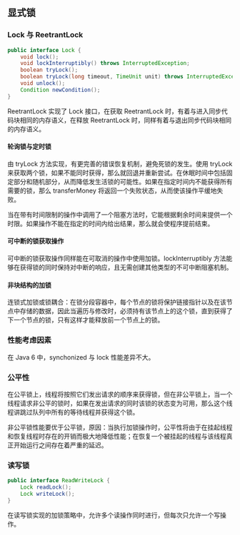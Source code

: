 ## 显式锁

### Lock 与 ReetrantLock

```java
public interface Lock {
    void lock();
    void lockInterruptibly() throws InterruptedException;
    boolean tryLock();
    boolean tryLock(long timeout, TimeUnit unit) throws InterruptedException;
    void unlock();
    Condition newCondition();
}
```

ReetrantLock 实现了 Lock 接口，在获取 ReetrantLock 时，有着与进入同步代码块相同的内存语义，在释放 ReetrantLock 时，同样有着与退出同步代码块相同的内存语义。

#### 轮询锁与定时锁

由 tryLock 方法实现，有更完善的错误恢复机制，避免死锁的发生。使用 tryLock 来获取两个锁，如果不能同时获得，那么就回退并重新尝试。在休眠时间中包括固定部分和随机部分，从而降低发生活锁的可能性。如果在指定时间内不能获得所有需要的锁，那么 transferMoney 将返回一个失败状态，从而使该操作平缓地失败。

当在带有时间限制的操作中调用了一个阻塞方法时，它能根据剩余时间来提供一个时限。如果操作不能在指定的时间内给出结果，那么就会使程序提前结束。

#### 可中断的锁获取操作

可中断的锁获取操作同样能在可取消的操作中使用加锁。lockInterruptibly 方法能够在获得锁的同时保持对中断的响应，且无需创建其他类型的不可中断阻塞机制。

#### 非块结构的加锁

连锁式加锁或锁耦合：在锁分段容器中，每个节点的锁将保护链接指针以及在该节点中存储的数据，因此当遍历与修改时，必须持有该节点上的这个锁，直到获得了下一个节点的锁，只有这样才能释放前一个节点上的锁。

### 性能考虑因素

在 Java 6 中，synchonized 与 lock 性能差异不大。

### 公平性

在公平锁上，线程将按照它们发出请求的顺序来获得锁，但在非公平锁上，当一个线程请求非公平的锁时，如果在发出请求的同时该锁的状态变为可用，那么这个线程讲跳过队列中所有的等待线程并获得这个锁。

非公平锁性能要优于公平锁，原因：当执行加锁操作时，公平性将由于在挂起线程和恢复线程时存在的开销而极大地降低性能；在恢复一个被挂起的线程与该线程真正开始运行之间存在着严重的延迟。

### 读写锁

```java
public interface ReadWriteLock {
    Lock readLock();
    Lock writeLock();
}
```

在读写锁实现的加锁策略中，允许多个读操作同时进行，但每次只允许一个写操作。

